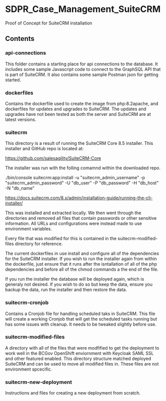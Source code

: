 # SDPR_Case_Management_SuiteCRM

Proof of Concept for SuiteCRM installation

## Contents


### api-connections

This folder contains a starting place for api connections to the database. It includes some sample Javascript code to connect to the GraphSQL API that is part of SuiteCRM. It also contains some sample Postman json for getting started.

### dockerfiles

Contains the dockerfile used to create the image from php:8.2apache, and dockerfiles for updates and upgrades to SuiteCRM. The updates and upgrades have not been tested as both the server and SuiteCRM are at latest versions.

### suitecrm

This directory is a result of running the SuiteCRM Core 8.5 installer. This installer and GitHub repo is located at:

https://github.com/salesagility/SuiteCRM-Core

The installer was run with the folling comamnd within the downloaded repo.

./bin/console suitecrm:app:install -u "suitecrm_admin_username" -p "suitecrm_admin_password" -U "db_user" -P "db_password" -H "db_host" -N "db_name"

https://docs.suitecrm.com/8.x/admin/installation-guide/running-the-cli-installer/

This was installed and extracted locally. We then went through the directories and removed all files that contain passwords or other sensitive information. All URLs and configurations were instead made to use environment variables.

Every file that was modified for this is contained in the suitecrm-modified-files directory for reference. 

The current dockerfiles in use install and configure all of the dependencies for the SuiteCRM installer. If you wish to run the installer again from within the dockerfile, just ensure that it runs after the isntallation of all of the php dependencies and before all of the chmod commands a the end of the file.

If you run the installer the database will be deployed again, which is generaly not desired. If you wish to do so but keep the data, ensure you backup the data, run the installer and then restore the data.

### suitecrm-cronjob

Contains a Cronjob file for handling scheduled taks in SuiteCRM. This file will create a working Cronjob that will get the scheduled tasks running but has some issues with cleanup. It needs to be tweaked slightly before use.

### suitecrm-modified-files

A directory with all of the files that were modfified to get the deployment to work well in the BCGov OpenShift enviornment with Keycloak SAML SSL and other featured enabled. This directory structure matched deployed SuiteCRM and can be used to move all modified files in. These files are not environment spcecific.

### suitecrm-new-deployment

Instructions and files for creating a new deployment from scratch.


